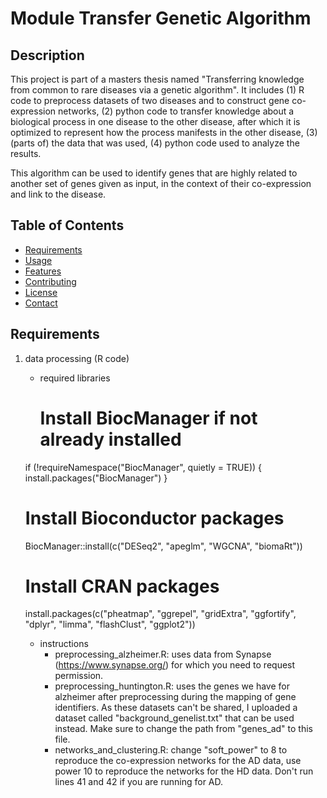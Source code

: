 # Module Transfer Genetic Algorithm

## Description
This project is part of a masters thesis named "Transferring knowledge from common to rare diseases via a genetic algorithm".
It includes (1) R code to preprocess datasets of two diseases and to construct gene co-expression networks, (2) python code to transfer knowledge about a biological process in one disease to the other disease,
after which it is optimized to represent how the process manifests in the other disease, (3) (parts of) the data that was used, (4) python code used to analyze the results.

This algorithm can be used to identify genes that are highly related to another set of genes given as input, in the context of their co-expression and link to the disease. 

## Table of Contents
- [Requirements](#requirements)
- [Usage](#usage)
- [Features](#features)
- [Contributing](#contributing)
- [License](#license)
- [Contact](#contact)

## Requirements
1. data processing (R code)
   - required libraries
     # Install BiocManager if not already installed
    if (!requireNamespace("BiocManager", quietly = TRUE)) {
      install.packages("BiocManager")
    }

    # Install Bioconductor packages
    BiocManager::install(c("DESeq2", "apeglm", "WGCNA", "biomaRt"))

    # Install CRAN packages
    install.packages(c("pheatmap", "ggrepel", "gridExtra", "ggfortify", 
                   "dplyr", "limma", "flashClust", "ggplot2"))
   - instructions
     - preprocessing_alzheimer.R: uses data from Synapse (https://www.synapse.org/) for which you need to request permission.
     - preprocessing_huntington.R: uses the genes we have for alzheimer after preprocessing during the mapping of gene identifiers. As these datasets can't be shared, I uploaded a dataset called
        "background_genelist.txt" that can be used instead. Make sure to change the path from "genes_ad" to this file.
     - networks_and_clustering.R: change "soft_power" to 8 to reproduce the co-expression networks for the AD data, use power 10 to reproduce the networks for the HD data. Don't run lines 41 and 42 if you are
       running for AD.

